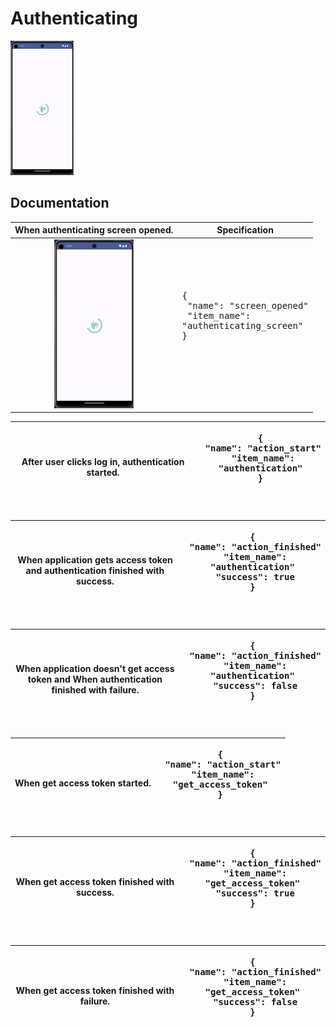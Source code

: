 # Authenticating

<img src="../analytics_imgs/authenticating/authenticating_screen.png" width=20% height=20%>

## Documentation

|                             When authenticating screen opened.                              | Specification                                                                                    |
|:-------------------------------------------------------------------------------------------:|--------------------------------------------------------------------------------------------------|
| <img src="../analytics_imgs/authenticating/authenticating_screen.png" width=50% height=50%> | <pre>{<br />   "name": "screen_opened"<br />   "item_name": "authenticating_screen"<br />}<pre/> |


| After user clicks log in, authentication started. | <pre>{<br />   "name": "action_start"<br />   "item_name": "authentication"<br />}<pre/> |
|:-------------------------------------------------:|------------------------------------------------------------------------------------------|

| When application gets access token and authentication finished with success. | <pre>{<br />   "name": "action_finished"<br />   "item_name": "authentication"<br />   "success": true<br />}<pre/> |
|:----------------------------------------------------------------------------:|---------------------------------------------------------------------------------------------------------------------|

| When application doesn't get access token and  When authentication finished with failure. | <pre>{<br />   "name": "action_finished"<br />   "item_name": "authentication"<br />   "success": false<br />}<pre/> |
|:-----------------------------------------------------------------------------------------:|----------------------------------------------------------------------------------------------------------------------|

| When get access token started. | <pre>{<br />   "name": "action_start"<br />   "item_name": "get_access_token"<br />}<pre/> |
|:------------------------------:|--------------------------------------------------------------------------------------------|

| When get access token finished with success. | <pre>{<br />   "name": "action_finished"<br />   "item_name": "get_access_token"<br />   "success": true<br />}<pre/> |
|:--------------------------------------------:|-----------------------------------------------------------------------------------------------------------------------|

| When get access token finished with failure. | <pre>{<br />   "name": "action_finished"<br />   "item_name": "get_access_token"<br />   "success": false<br />}<pre/> |
|:--------------------------------------------:|------------------------------------------------------------------------------------------------------------------------|
